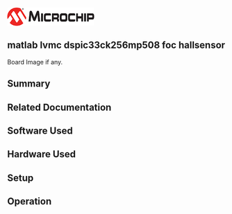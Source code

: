 ![image](images/microchip.jpg) 

## matlab lvmc dspic33ck256mp508 foc hallsensor

Board Image if any.

## Summary


## Related Documentation


## Software Used 


## Hardware Used


## Setup


## Operation



